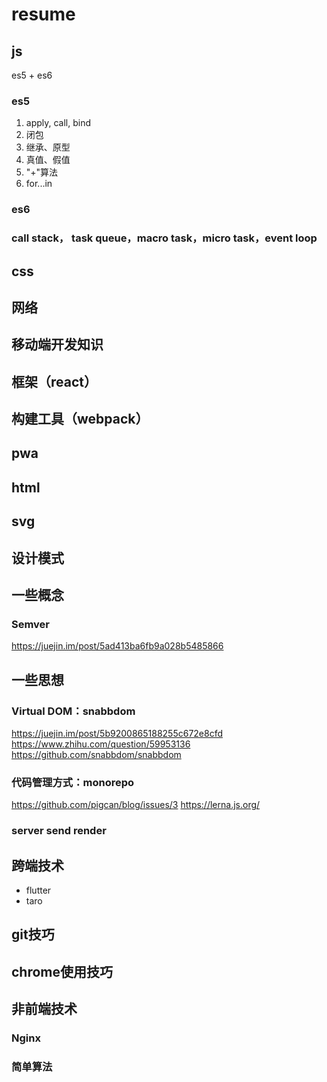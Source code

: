 # resume

## js

es5 + es6

### es5

1. apply, call, bind
2. 闭包
3. 继承、原型
4. 真值、假值
5. "+"算法
6. for...in


### es6

### call stack， task queue，macro task，micro task，event loop

## css

## 网络

## 移动端开发知识

## 框架（react）

## 构建工具（webpack）

## pwa



## html

## svg

## 设计模式

## 一些概念

### Semver

https://juejin.im/post/5ad413ba6fb9a028b5485866

## 一些思想

### Virtual DOM：snabbdom

https://juejin.im/post/5b9200865188255c672e8cfd
https://www.zhihu.com/question/59953136
https://github.com/snabbdom/snabbdom

### 代码管理方式：monorepo 

https://github.com/pigcan/blog/issues/3
https://lerna.js.org/

### server send render

## 跨端技术

* flutter
* taro

## git技巧

## chrome使用技巧

## 非前端技术

### Nginx

### 简单算法

